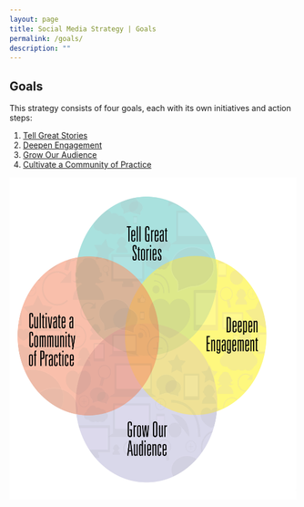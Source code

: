 ```yaml
---
layout: page
title: Social Media Strategy | Goals
permalink: /goals/
description: ""
---
```


## Goals

This strategy consists of four goals, each with its own initiatives and action steps:

<ol>
  <li>
  <a href="../goal1/">Tell Great Stories</a>
  </li>
  <li>
  <a href="../goal2/">Deepen Engagement</a>
  </li>
  <li>
  <a href="../goal3/">Grow Our Audience</a>
  </li>
  <li>
  <a href="../goal4">Cultivate a Community of Practice</a>
  </li>
</ol>



<img src="../assets/images/Venn Diagram (1).jpg" alt="Venn Diagram - Tell Great Stories, Deepen Engagement, Grow Our Audience, and Cultivate a Community of Practice" style="-webkit-transform:rotate(0.00rad); border:none; height:565px; transform:rotate(0.00rad); width:614px" />









